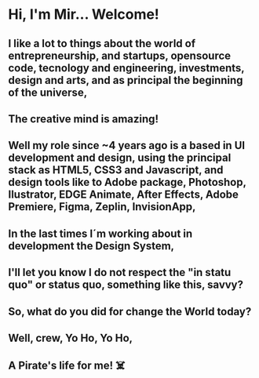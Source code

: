 # Hi, I'm Mir... Welcome!
## I like a lot to things about the world of entrepreneurship, and startups, opensource code, tecnology and engineering, investments, design and arts, and as principal the beginning of the universe,

## The creative mind is amazing!

## Well my role since ~4 years ago is a based in UI development and design, using the principal stack as HTML5, CSS3 and Javascript, and design tools like to Adobe package, Photoshop, Ilustrator, EDGE Animate, After Effects, Adobe Premiere, Figma, Zeplin, InvisionApp,

## In the last times I´m working about in development the Design System,

## I'll let you know I do not respect the "in statu quo" or status quo, something like this, savvy?

## So, what do you did for change the World today?
## Well, crew, Yo Ho, Yo Ho,
## A Pirate's life for me! ☠️